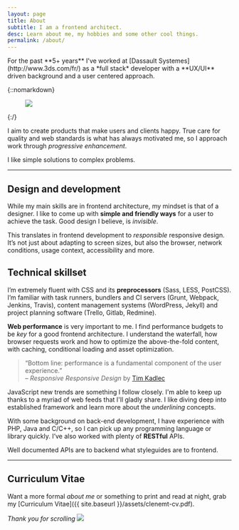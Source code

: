 ```yaml
---
layout: page
title: About
subtitle: I am a frontend architect.
desc: Learn about me, my hobbies and some other cool things.
permalink: /about/
---
```


<div class="pretty-links">

<div class="lead lead-about">For the past **5+ years** I've worked at [Dassault Systemes](http://www.3ds.com/fr/) as a *full stack* developer with a **UX/UI** driven background and a user centered approach.
</div>

{::nomarkdown} 
<figure class="site-profile">
    <img src="{{ site.baseurl }}/assets/img/profile.png">
</figure>
{:/}

I aim to create products that make users and clients happy. True care for quality and web standards is what has always motivated me, so I approach work through *progressive enhancement*.

I like simple solutions to complex problems.

---

## Design and development
While my main skills are in frontend architecture, my mindset is that of a designer. I like to come up with **simple and friendly ways** for a user to achieve the task. Good design I believe, is *invisible*.

This translates in frontend development to *responsible* responsive design. It’s not just about adapting to screen sizes, but also the browser, network conditions, usage context, accessibility and more.

## Technical skillset
I’m extremely fluent with CSS and its **preprocessors** (Sass, LESS, PostCSS). I’m familiar with task runners, bundlers and CI servers (Grunt, Webpack, Jenkins, Travis), content management systems (WordPress, Jekyll) and project planning software (Trello, Gitlab, Redmine).

**Web performance** is very important to me. I find performance budgets to be *key* for a good frontend architecture. I understand the waterfall, how browser requests work and how to optimize the above-the-fold content, with caching, conditional loading and asset optimization.

> “Bottom line: performance is a fundamental component of the user experience.”<br>
> – <em>Responsive Responsive Design</em> by [Tim Kadlec](https://24ways.org/2012/responsive-responsive-design/)

JavaScript new trends are something I follow closely. I'm able to keep up thanks to a myriad of web feeds that I'll gladly share. I like diving deep into established framework and learn more about the *underlining* concepts.

With some background on back-end development, I have experience with PHP, Java and C/C++, so I can pick up any programming language or library quickly. I’ve also worked with plenty of **RESTful** APIs.

Well documented APIs are to backend what styleguides are to frontend.

---

## Curriculum Vitae
Want a more formal *about me* or something to print and read at night, grab my [Curriculum Vitae]({{ site.baseurl }}/assets/clenemt-cv.pdf).

<em>Thank you for scrolling</em> <img src="{{ site.baseurl }}/assets/img/wink.png" class="emoji left">

</div>

